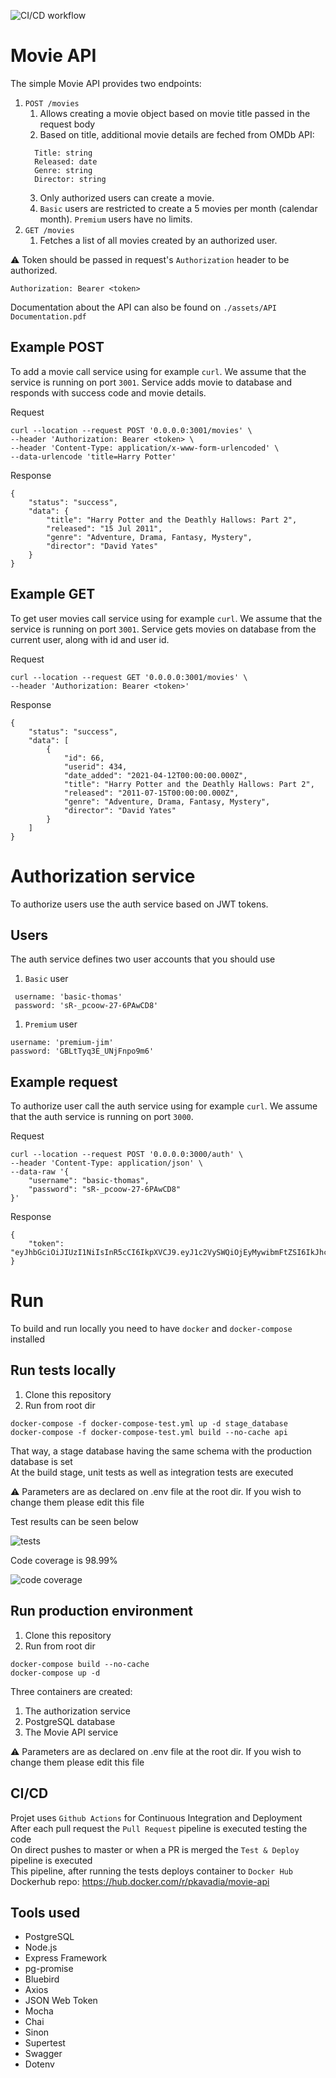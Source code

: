 ![CI/CD workflow](https://github.com/pkavvadias/Movies-API-netguru/actions/workflows/main.yml/badge.svg)
# Movie API

The simple Movie API provides two endpoints:

1. `POST /movies`
   1. Allows creating a movie object based on movie title passed in the request body
   2. Based on title, additional movie details are feched from OMDb API:
   ```
     Title: string
     Released: date
     Genre: string
     Director: string
   ```
   3. Only authorized users can create a movie.
   4. `Basic` users are restricted to create a 5 movies per month (calendar
      month). `Premium` users have no limits.
1. `GET /movies`
   1. Fetches a list of all movies created by an authorized user.

⚠️ Token should be passed in request's `Authorization` header to be authorized.

```
Authorization: Bearer <token>
```
Documentation about the API can also be found on `./assets/API Documentation.pdf`
## Example POST 

To add a movie call service using for example `curl`. We assume
that the service is running on port `3001`. Service adds movie to database
and responds with success code and movie details.  

Request

```
curl --location --request POST '0.0.0.0:3001/movies' \
--header 'Authorization: Bearer <token> \
--header 'Content-Type: application/x-www-form-urlencoded' \
--data-urlencode 'title=Harry Potter'

```

Response

```
{
    "status": "success",
    "data": {
        "title": "Harry Potter and the Deathly Hallows: Part 2",
        "released": "15 Jul 2011",
        "genre": "Adventure, Drama, Fantasy, Mystery",
        "director": "David Yates"
    }
}
```

## Example GET 

To get user movies call service using for example `curl`. We assume
that the service is running on port `3001`. Service gets movies on
database from the current user, along with id and user id.  

Request

```
curl --location --request GET '0.0.0.0:3001/movies' \
--header 'Authorization: Bearer <token>'

```

Response

```
{
    "status": "success",
    "data": [
        {
            "id": 66,
            "userid": 434,
            "date_added": "2021-04-12T00:00:00.000Z",
            "title": "Harry Potter and the Deathly Hallows: Part 2",
            "released": "2011-07-15T00:00:00.000Z",
            "genre": "Adventure, Drama, Fantasy, Mystery",
            "director": "David Yates"
        }
    ]
}
```
# Authorization service

To authorize users use the auth service based on JWT tokens.  
## Users

The auth service defines two user accounts that you should use  

1. `Basic` user

```
 username: 'basic-thomas'
 password: 'sR-_pcoow-27-6PAwCD8'
```

1. `Premium` user

```
username: 'premium-jim'
password: 'GBLtTyq3E_UNjFnpo9m6'
```
## Example request

To authorize user call the auth service using for example `curl`. We assume
that the auth service is running on port `3000`.  

Request

```
curl --location --request POST '0.0.0.0:3000/auth' \
--header 'Content-Type: application/json' \
--data-raw '{
    "username": "basic-thomas",
    "password": "sR-_pcoow-27-6PAwCD8"
}'
```

Response

```
{
    "token": "eyJhbGciOiJIUzI1NiIsInR5cCI6IkpXVCJ9.eyJ1c2VySWQiOjEyMywibmFtZSI6IkJhc2ljIFRob21hcyIsInJvbGUiOiJiYXNpYyIsImlhdCI6MTYxODIxODU1NiwiZXhwIjoxNjE4MjIwMzU2LCJpc3MiOiJodHRwczovL3d3dy5uZXRndXJ1LmNvbS8iLCJzdWIiOiIxMjMifQ.aHn18NijgXhvEqYxHXmvnqj2ONNB82KWcCGK_IX2Mqw"
}
```
# Run 
To build and run locally you need to have `docker` and `docker-compose` installed  

## Run tests locally 
1. Clone this repository   
2. Run from root dir  

```
docker-compose -f docker-compose-test.yml up -d stage_database  
docker-compose -f docker-compose-test.yml build --no-cache api  
```
That way, a stage database having the same schema with the production database is set  
At the build stage, unit tests as well as integration tests are executed  

⚠️ Parameters are as declared on .env file at the root dir. If you wish to change them please edit this file
    
Test results can be seen below   
  
![tests](https://github.com/pkavvadias/Movies-API-netguru/blob/master/assets/test_results.PNG)  

  
Code coverage is 98.99%    
    
![code coverage](https://github.com/pkavvadias/Movies-API-netguru/blob/master/assets/code_coverage.PNG)


## Run production environment
1. Clone this repository  
2. Run from root dir  

```
docker-compose build --no-cache  
docker-compose up -d  
```
Three containers are created:  
1. The authorization service
2. PostgreSQL database
3. The Movie API service

⚠️ Parameters are as declared on .env file at the root dir. If you wish to change them please edit this file  

## CI/CD
Projet uses `Github Actions` for Continuous Integration and Deployment    
After each pull request the `Pull Request` pipeline is executed testing the code  
On direct pushes to master or when a PR is merged the `Test & Deploy` pipeline is executed  
This pipeline, after running the tests deploys container to `Docker Hub` 
Dockerhub repo: https://hub.docker.com/r/pkavadia/movie-api 

## Tools used

- PostgreSQL
- Node.js
- Express Framework
- pg-promise
- Bluebird
- Axios
- JSON Web Token
- Mocha
- Chai
- Sinon
- Supertest
- Swagger
- Dotenv

